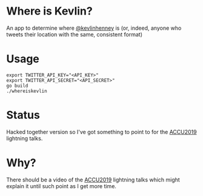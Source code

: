# Where is Kevlin?

An app to determine where [@kevlinhenney][] is (or, indeed, anyone who tweets their
location with the same, consistent format)

# Usage

```
export TWITTER_API_KEY="<API_KEY>"
export TWITTER_API_SECRET="<API_SECRET>"
go build
./whereiskevlin
```

# Status

Hacked together version so I've got something to point to for the [ACCU2019][]
lightning talks.

# Why?

There should be a video of the [ACCU2019][] lightning talks which might explain
it until such point as I get more time.

[@kevlinhenney]: https://twitter.com/kevlinhenney
[ACCU2019]: https://conference.accu.org/2019
